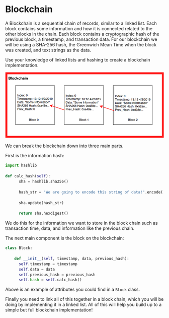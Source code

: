 # Blockchain

A Blockchain is a sequential chain of records, similar to a linked list. Each block contains some information and how it is connected related to the other blocks in the chain. Each block contains a cryptographic hash of the previous block, a timestamp, and transaction data. For our blockchain we will be using a SHA-256 hash, the Greenwich Mean Time when the block was created, and text strings as the data.

Use your knowledge of linked lists and hashing to create a blockchain implementation.

![blockchain.png](blockchain.png)

We can break the blockchain down into three main parts.

First is the information hash:

```python
import hashlib

def calc_hash(self):
      sha = hashlib.sha256()

      hash_str = "We are going to encode this string of data!".encode('utf-8')

      sha.update(hash_str)

      return sha.hexdigest()
```

We do this for the information we want to store in the block chain such as transaction time, data, and information like the previous chain.

The next main component is the block on the blockchain:

```python
class Block:

    def __init__(self, timestamp, data, previous_hash):
      self.timestamp = timestamp
      self.data = data
      self.previous_hash = previous_hash
      self.hash = self.calc_hash()
```

Above is an example of attributes you could find in a `Block` class.

Finally you need to link all of this together in a block chain, which you will be doing by implementing it in a linked list. All of this will help you build up to a simple but full blockchain implementation!
